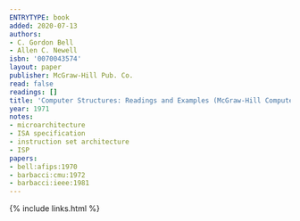 ```yaml
---
ENTRYTYPE: book
added: 2020-07-13
authors:
- C. Gordon Bell
- Allen C. Newell
isbn: '0070043574'
layout: paper
publisher: McGraw-Hill Pub. Co.
read: false
readings: []
title: 'Computer Structures: Readings and Examples (McGraw-Hill Computer Science Series)'
year: 1971
notes:
- microarchitecture
- ISA specification
- instruction set architecture
- ISP
papers:
- bell:afips:1970
- barbacci:cmu:1972
- barbacci:ieee:1981
---
```

{% include links.html %}
